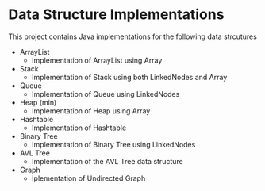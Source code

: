 # Data Structure Implementations
This project contains Java implementations for the following data strcutures

- ArrayList
  - Implementation of ArrayList using Array
- Stack
  - Implementation of Stack using both LinkedNodes and Array
- Queue
  - Implementation of Queue using LinkedNodes
- Heap (min)
  - Implementation of Heap using Array
- Hashtable
  - Implementation of Hashtable
- Binary Tree
  - Implementation of Binary Tree using LinkedNodes
- AVL Tree 
  - Implementation of the AVL Tree data structure
- Graph
  - Iplementation of Undirected Graph
